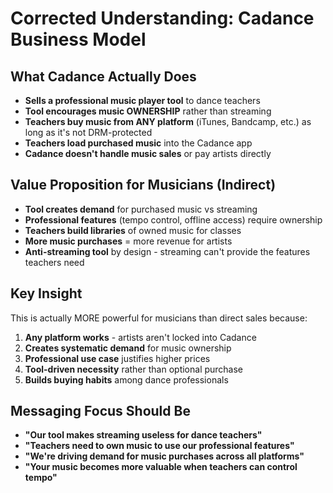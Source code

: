 # Corrected Understanding: Cadance Business Model

## What Cadance Actually Does
- **Sells a professional music player tool** to dance teachers
- **Tool encourages music OWNERSHIP** rather than streaming
- **Teachers buy music from ANY platform** (iTunes, Bandcamp, etc.) as long as it's not DRM-protected
- **Teachers load purchased music** into the Cadance app
- **Cadance doesn't handle music sales** or pay artists directly

## Value Proposition for Musicians (Indirect)
- **Tool creates demand** for purchased music vs streaming
- **Professional features** (tempo control, offline access) require ownership
- **Teachers build libraries** of owned music for classes
- **More music purchases** = more revenue for artists
- **Anti-streaming tool** by design - streaming can't provide the features teachers need

## Key Insight
This is actually MORE powerful for musicians than direct sales because:
1. **Any platform works** - artists aren't locked into Cadance
2. **Creates systematic demand** for music ownership
3. **Professional use case** justifies higher prices
4. **Tool-driven necessity** rather than optional purchase
5. **Builds buying habits** among dance professionals

## Messaging Focus Should Be
- **"Our tool makes streaming useless for dance teachers"**
- **"Teachers need to own music to use our professional features"**
- **"We're driving demand for music purchases across all platforms"**
- **"Your music becomes more valuable when teachers can control tempo"**

